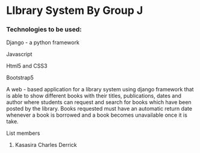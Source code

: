 # LIbrary System By Group J

### Technologies to be used:

Django - a python framework

Javascript

Html5 and CSS3

Bootstrap5

A web - based application for a library system using django framework that is able to show different books with their titles, publications, dates and author where students can request and search for books which have been posted by the library.
Books requested must have an automatic return date whenever a book is borrowed and a book becomes unavailable once it is take.

List members
1. Kasasira Charles Derrick

